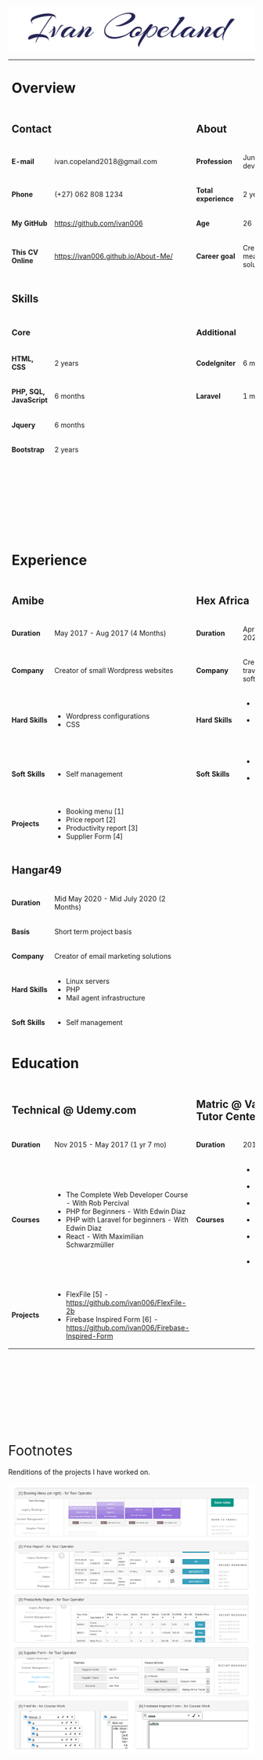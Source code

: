 <img src="https://raw.githubusercontent.com/ivan006/About-Me/master/files/ivan-copeland.png" >
<table>
<tbody>
<tr>
<td colspan="4">
<h1>Overview</h1>
</td>
</tr>
<tr>
<td colspan="2">
<h2>Contact</h2>
</td>
<td colspan="2">
<h2>About</h2>
</td>
</tr>
<tr>
<td>
<p><strong>E-mail</strong></p>
</td>
<td>
<p>ivan.copeland2018@gmail.com</p>
</td>
<td>
<p><strong>Profession</strong></p>
</td>
<td>
<p>Junior web developer</p>
</td>
</tr>
<tr>
<td>
<p><strong>Phone</strong></p>
</td>
<td>
<p>(+27) 062 808 1234</p>
</td>
<td>
<p><strong>Total experience</strong></p>
</td>
<td>
<p>2 years</p>
</td>
</tr>
<tr>
<td>
<p><strong>My GitHub</strong></p>
</td>
<td>
<p><a href="https://github.com/ivan006">https://github.com/ivan006</a>&nbsp;</p>
</td>
<td>
<p><strong>Age</strong></p>
</td>
<td>
<p>26</p>
</td>
</tr>
<tr>
<td>
<p><strong>This CV Online</strong></p>
</td>
<td>
<p><a href="https://ivan006.github.io/About-Me/">https://ivan006.github.io/About-Me/</a>&nbsp;</p>
</td>
<td>
<p><strong>Career goal</strong></p>
</td>
<td>
<p>Create meaningful solutions</p>
</td>
</tr>
<tr>
<td colspan="4">
<h2>Skills</h2>
</td>
</tr>
<tr>
<td colspan="2">
<h3>Core</h3>
</td>
<td>
<h3>Additional</h3>
</td>
</tr>
<tr>
<td>
<p><strong>HTML, CSS</strong></p>
</td>
<td>
<p>2 years</p>
</td>
<td>
<p><strong>CodeIgniter</strong></p>
</td>
<td>
<p>6 months</p>
</td>
</tr>
<tr>
<td>
<p><strong>PHP, SQL, JavaScript</strong></p>
</td>
<td>
<p>6 months</p>
</td>
<td>
<p><strong>Laravel</strong></p>
</td>
<td>
<p>1 month</p>
</td>
</tr>
<tr>
<td>
<p><strong>Jquery</strong></p>
</td>
<td>
<p>6 months</p>
</td>
</tr>
<tr>
<td>
<p><strong>Bootstrap</strong></p>
</td>
<td>
<p>2 years</p>
</td>
</tr>
<tr>
<td colspan="4"><br /><br /><br /><br /><br /><br /><br /><br /></td>
</tr>
<tr>
<td colspan="4">
<h1>Experience</h1>
</td>
</tr>
<tr>
<td colspan="2">
<h2>Amibe</h2>
</td>
<td colspan="2">
<h2>Hex Africa</h2>
</td>
</tr>
<tr>
<td>
<p><strong>Duration</strong></p>
</td>
<td>
<p>May 2017 - Aug 2017 (4 Months)</p>
</td>
<td>
<p><strong>Duration</strong></p>
</td>
<td>
<p>Apr 2018 - Mar 2020 (2 Years)</p>
</td>
</tr>
<tr>
<td>
<p><strong>Company</strong></p>
</td>
<td>
<p>Creator of small Wordpress websites</p>
</td>
<td>
<p><strong>Company</strong></p>
</td>
<td>
<p>Creators of travel industry software</p>
</td>
</tr>
<tr>
<td>
<p><strong>Hard Skills</strong></p>
</td>
<td>
<ul>
<li>Wordpress configurations</li>
<li>CSS</li>
</ul>
</td>
<td>
<p><strong>Hard Skills</strong></p>
</td>
<td>
<ul>
<li>HTML, CSS (2 years)</li>
<li>SQL, PHP, JavaScript (6 months)</li>
</ul>
</td>
</tr>
<tr>
<td>
<p><strong>Soft Skills</strong></p>
</td>
<td>
<ul>
<li>Self management</li>
</ul>
</td>
<td>
<p><strong>Soft Skills</strong></p>
</td>
<td>
<ul>
<li>Self management</li>
<li>Time management</li>
</ul>
</td>
</tr>
<tr>
<td>
<p><strong>Projects</strong></p>
</td>
<td>
<ul>
<li>Booking menu [1]</li>
<li>Price report [2]</li>
<li>Productivity report [3]</li>
<li>Supplier Form [4]</li>
</ul>
</td>
</tr>
<tr>
<td colspan="2">
<h2>Hangar49</h2>
</td>
</tr>
<tr>
<td>
<p><strong>Duration</strong></p>
</td>
<td>
<p>Mid May 2020 - Mid July 2020 (2 Months)</p>
</td>
</tr>
<tr>
<td>
<p><strong>Basis</strong></p>
</td>
<td>
<p>Short term project basis</p>
</td>
</tr>
<tr>
<td>
<p><strong>Company</strong></p>
</td>
<td>
<p>Creator of email marketing solutions</p>
</td>
</tr>
<tr>
<td>
<p><strong>Hard Skills</strong></p>
</td>
<td>
<ul>
<li>Linux servers</li>
<li>PHP</li>
<li>Mail agent infrastructure</li>
</ul>
</td>
</tr>
<tr>
<td>
<p><strong>Soft Skills</strong></p>
</td>
<td>
<ul>
<li>Self management</li>
</ul>
</td>
</tr>
<tr>
<td colspan="4">
<h1>Education</h1>
</td>
</tr>
<tr>
<td colspan="2">
<h2>Technical @ Udemy.com</h2>
</td>
<td colspan="2">
<h2>Matric @ Valley Tutor Center</h2>
</td>
</tr>
<tr>
<td>
<p><strong>Duration</strong></p>
</td>
<td>
<p>Nov 2015 - May 2017 (1 yr 7 mo)</p>
</td>
<td>
<p><strong>Duration</strong></p>
</td>
<td>
<p>2010 - 2013</p>
</td>
</tr>
<tr>
<td>
<p><strong>Courses</strong></p>
</td>
<td>
<ul>
<li>The Complete Web Developer Course - With Rob Percival</li>
<li>PHP for Beginners - With Edwin Diaz</li>
<li>PHP with Laravel for beginners - With Edwin Diaz</li>
<li>React - With Maximilian Schwarzm&uuml;ller</li>
</ul>
</td>
<td>
<p><strong>Courses</strong></p>
</td>
<td>
<ul>
<li>Physics A level</li>
<li>English AS level</li>
<li>Math AS level</li>
<li>Biology IGCSE (A)</li>
<li>Business studies IGCSE (A)</li>
<li>ICT IGCSE (B)</li>
</ul>
</td>
</tr>
<tr>
<td>
<p><strong>Projects</strong></p>
</td>
<td>
<ul>
<li>FlexFile [5] - <a href="https://github.com/ivan006/FlexFile-2b">https://github.com/ivan006/FlexFile-2b</a>&nbsp;</li>
<li>Firebase Inspired Form [6] - <a href="https://github.com/ivan006/Firebase-Inspired-Form">https://github.com/ivan006/Firebase-Inspired-Form</a>&nbsp;</li>
</ul>
</td>
</tr>
</tbody>
</table>
<p><br /><br /><br /><br /><br /><br /><br /><br /></p>
<h1><span style="font-weight: 400;">Footnotes</span></h1>
<p><span style="font-weight: 400;">Renditions of the projects I have worked on.</span></p>
<img src='https://raw.githubusercontent.com/ivan006/About-Me/master/files/collage%202.png' />
